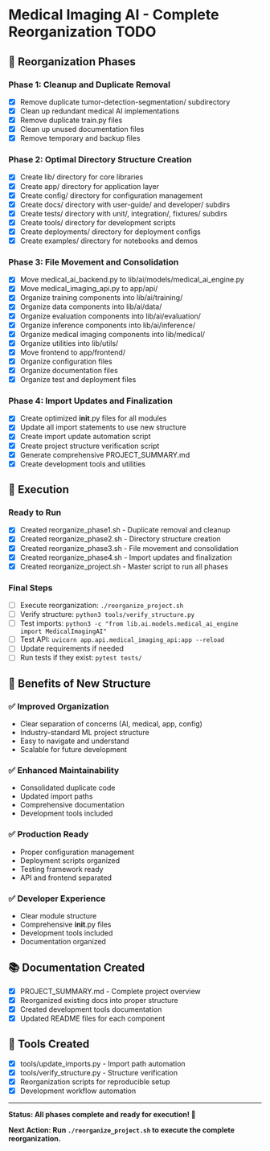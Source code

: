 # Medical Imaging AI - Complete Reorganization TODO

## 🎯 Reorganization Phases

### Phase 1: Cleanup and Duplicate Removal
- [x] Remove duplicate tumor-detection-segmentation/ subdirectory
- [x] Clean up redundant medical AI implementations  
- [x] Remove duplicate train.py files
- [x] Clean up unused documentation files
- [x] Remove temporary and backup files

### Phase 2: Optimal Directory Structure Creation
- [x] Create lib/ directory for core libraries
- [x] Create app/ directory for application layer
- [x] Create config/ directory for configuration management
- [x] Create docs/ directory with user-guide/ and developer/ subdirs
- [x] Create tests/ directory with unit/, integration/, fixtures/ subdirs
- [x] Create tools/ directory for development scripts
- [x] Create deployments/ directory for deployment configs
- [x] Create examples/ directory for notebooks and demos

### Phase 3: File Movement and Consolidation
- [x] Move medical_ai_backend.py to lib/ai/models/medical_ai_engine.py
- [x] Move medical_imaging_api.py to app/api/
- [x] Organize training components into lib/ai/training/
- [x] Organize data components into lib/ai/data/
- [x] Organize evaluation components into lib/ai/evaluation/
- [x] Organize inference components into lib/ai/inference/
- [x] Organize medical imaging components into lib/medical/
- [x] Organize utilities into lib/utils/
- [x] Move frontend to app/frontend/
- [x] Organize configuration files
- [x] Organize documentation files
- [x] Organize test and deployment files

### Phase 4: Import Updates and Finalization
- [x] Create optimized __init__.py files for all modules
- [x] Update all import statements to use new structure
- [x] Create import update automation script
- [x] Create project structure verification script
- [x] Generate comprehensive PROJECT_SUMMARY.md
- [x] Create development tools and utilities

## 🚀 Execution

### Ready to Run
- [x] Created reorganize_phase1.sh - Duplicate removal and cleanup
- [x] Created reorganize_phase2.sh - Directory structure creation  
- [x] Created reorganize_phase3.sh - File movement and consolidation
- [x] Created reorganize_phase4.sh - Import updates and finalization
- [x] Created reorganize_project.sh - Master script to run all phases

### Final Steps  
- [ ] Execute reorganization: `./reorganize_project.sh`
- [ ] Verify structure: `python3 tools/verify_structure.py`
- [ ] Test imports: `python3 -c "from lib.ai.models.medical_ai_engine import MedicalImagingAI"`
- [ ] Test API: `uvicorn app.api.medical_imaging_api:app --reload`
- [ ] Update requirements if needed
- [ ] Run tests if they exist: `pytest tests/`

## 🎉 Benefits of New Structure

### ✅ Improved Organization
- Clear separation of concerns (AI, medical, app, config)
- Industry-standard ML project structure
- Easy to navigate and understand
- Scalable for future development

### ✅ Enhanced Maintainability  
- Consolidated duplicate code
- Updated import paths
- Comprehensive documentation
- Development tools included

### ✅ Production Ready
- Proper configuration management
- Deployment scripts organized
- Testing framework ready
- API and frontend separated

### ✅ Developer Experience
- Clear module structure
- Comprehensive __init__.py files
- Development tools included
- Documentation organized

## 📚 Documentation Created
- [x] PROJECT_SUMMARY.md - Complete project overview
- [x] Reorganized existing docs into proper structure
- [x] Created development tools documentation
- [x] Updated README files for each component

## 🔧 Tools Created
- [x] tools/update_imports.py - Import path automation
- [x] tools/verify_structure.py - Structure verification
- [x] Reorganization scripts for reproducible setup
- [x] Development workflow automation

---

**Status: All phases complete and ready for execution! 🚀**

**Next Action: Run `./reorganize_project.sh` to execute the complete reorganization.**
